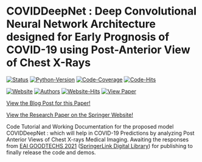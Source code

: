 # COVIDDeepNet : Deep Convolutional Neural Network Architecture designed for Early Prognosis of COVID-19 using Post-Anterior View of Chest X-Rays


[![Status](https://img.shields.io/badge/status-under--development-blue)](https://github.com/khanfarhan10/COVIDDeepNet)
[![Python-Version](https://img.shields.io/badge/python-3.6.9%2B-red)](https://www.python.org/downloads/)
[![Code-Coverage](https://img.shields.io/badge/coverage-100%25-lime)](https://github.com/khanfarhan10/COVIDDeepNet)
[![Code-Hits](https://hitcounter.pythonanywhere.com/count/tag.svg?url=https%3A%2F%2Fgithub.com%2Fkhanfarhan10%2FCOVIDDeepNet%2F)](https://github.com/khanfarhan10/COVIDDeepNet)


[![Website](https://img.shields.io/badge/tutorial-website-cyan)](https://khanfarhan10.github.io/research/COVIDDEEPNET/)
[![Authors](https://img.shields.io/badge/authors-view-orange)](https://khanfarhan10.github.io/research/COVIDDEEPNET_AUTHORS/)
[![Website-Hits](https://hitcounter.pythonanywhere.com/count/tag.svg?url=https%3A%2F%2Fkhanfarhan10.github.io%2Fresearch%2FCOVIDDEEPNET%2F)](https://khanfarhan10.github.io/research/COVIDDEEPNET/)
[![View Paper](https://img.shields.io/badge/research%20paper-Springer-brightgreen)](https://link.springer.com/chapter/10.1007/978-981-19-1657-1_5#chapter-info)
<!--EAI GOODTECHS 2021-->
[View the Blog Post for this Paper!](https://khanfarhan10.github.io/research/COVIDDEEPNET/)

[View the Research Paper on the Springer Website!](https://link.springer.com/chapter/10.1007/978-981-19-1657-1_5#chapter-info)

Code Tutorial and Working Documentation for the proposed model COVIDDeepNet : which will help in COVID-19 Predictions by analyzing Post Anterior Views of Chest X-rays Medical Imaging. Awaiting the responses from [EAI GOODTECHS 2021](https://goodtechs.eai-conferences.org/2021/) ([SpringerLink Digital Library](https://link.springer.com/)) for publishing to finally release the code and demos. 
